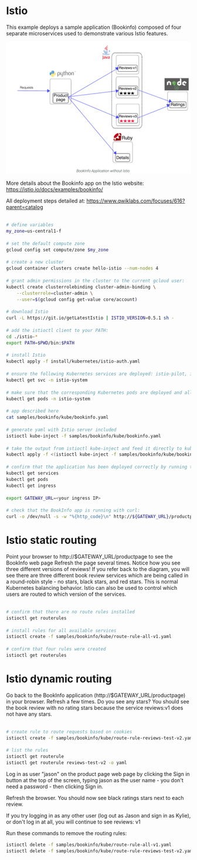 
# Istio

This example deploys a sample application (Bookinfo) composed of four separate microservices used to demonstrate various Istio features.

![Bookinfo app architecture](app_architecture.png)

More details about the Bookinfo app on the Istio website: https://istio.io/docs/examples/bookinfo/

All deployment steps detailed at: https://www.qwiklabs.com/focuses/616?parent=catalog

```bash

# define variables
my_zone=us-central1-f

# set the default compute zone
gcloud config set compute/zone $my_zone

# create a new cluster
gcloud container clusters create hello-istio --num-nodes 4

# grant admin permissions in the cluster to the current gcloud user:
kubectl create clusterrolebinding cluster-admin-binding \
    --clusterrole=cluster-admin \
    --user=$(gcloud config get-value core/account)

# download Istio
curl -L https://git.io/getLatestIstio | ISTIO_VERSION=0.5.1 sh -

# add the istioctl client to your PATH:
cd ./istio-*
export PATH=$PWD/bin:$PATH

# install Istio
kubectl apply -f install/kubernetes/istio-auth.yaml

# ensure the following Kubernetes services are deployed: istio-pilot, istio-mixer, and istio-ingress.
kubectl get svc -n istio-system

# make sure that the corresponding Kubernetes pods are deployed and all containers are up by running:
kubectl get pods -n istio-system

# app described here
cat samples/bookinfo/kube/bookinfo.yaml

# generate yaml with Istio server included
istioctl kube-inject -f samples/bookinfo/kube/bookinfo.yaml

# take the output from istioctl kube-inject and feed it directly to kubectl to create the objects with their sidecars:
kubectl apply -f <(istioctl kube-inject -f samples/bookinfo/kube/bookinfo.yaml)

# confirm that the application has been deployed correctly by running the following commands:
kubectl get services
kubectl get pods
kubectl get ingress

export GATEWAY_URL=<your ingress IP>

# check that the BookInfo app is running with curl:
curl -o /dev/null -s -w "%{http_code}\n" http://${GATEWAY_URL}/productpage

```
# Istio static routing

Point your browser to http://$GATEWAY_URL/productpage to see the BookInfo web page
Refresh the page several times. Notice how you see three different versions of reviews! If you refer back to the diagram, you will see there are three different book review services which are being called in a round-robin style - no stars, black stars, and red stars. This is normal Kubernetes balancing behavior.
Istio can also be used to control which users are routed to which version of the services.

```bash

# confirm that there are no route rules installed
istioctl get routerules

# install rules for all available services
istioctl create -f samples/bookinfo/kube/route-rule-all-v1.yaml

# confirm that four rules were created
istioctl get routerules

```

# Istio dynamic routing

Go back to the BookInfo application (http://$GATEWAY_URL/productpage) in your browser. 
Refresh a few times. Do you see any stars? You should see the book review with no rating stars because the service reviews:v1 does not have any stars.

```bash

# create rule to route requests based on cookies
istioctl create -f samples/bookinfo/kube/route-rule-reviews-test-v2.yaml

# list the rules
istioctl get routerule
istioctl get routerule reviews-test-v2 -o yaml

```

Log in as user "jason" on the product page web page by clicking the Sign in button at the top of the screen, typing jason as the user name - you don't need a password - then clicking Sign in.

Refresh the browser. You should now see black ratings stars next to each review.

If you try logging in as any other user (log out as Jason and sign in as Kylie), or don't log in at all, you will continue to see reviews: v1

Run these commands to remove the routing rules:
```bash
istioctl delete -f samples/bookinfo/kube/route-rule-all-v1.yaml
istioctl delete -f samples/bookinfo/kube/route-rule-reviews-test-v2.yaml
```
